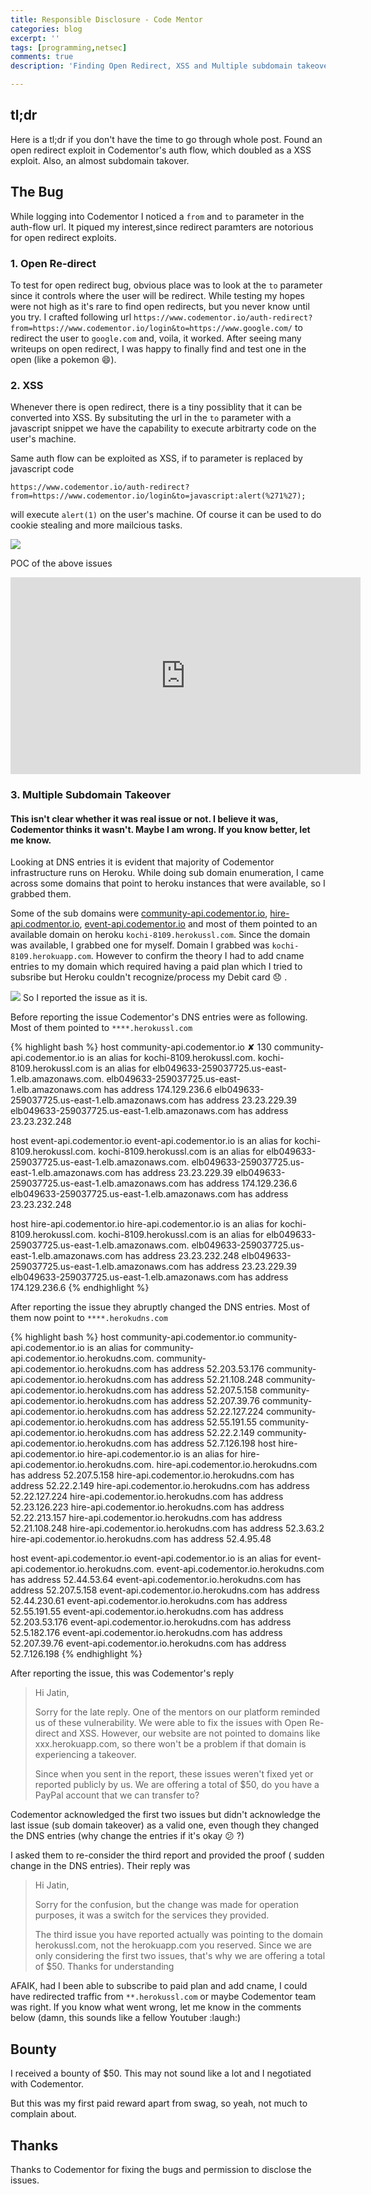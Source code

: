 ```yaml
---
title: Responsible Disclosure - Code Mentor
categories: blog
excerpt: ''
tags: [programming,netsec]
comments: true
description: 'Finding Open Redirect, XSS and Multiple subdomain takeover'

---
```





## tl;dr 
Here is a tl;dr if you don't have the time to go through whole post.
Found an open redirect exploit in Codementor's auth flow, which doubled as a XSS exploit. 
Also, an almost subdomain takover.


## The Bug
While logging into Codementor I noticed a `from` and `to` parameter in the auth-flow url. It piqued my interest,since redirect paramters are notorious for open redirect exploits.

### 1. Open Re-direct

To test for open redirect bug, obvious place was to look at the `to` parameter since it controls where the user will be redirect. While testing my hopes were not high as it's rare to find open redirects, but you never know until you try. 
I crafted following url
 `https://www.codementor.io/auth-redirect?from=https://www.codementor.io/login&to=https://www.google.com/` to redirect the user to `google.com` and, voila, it worked. After seeing many writeups on open redirect, I was happy to finally find and test one in the open (like a pokemon :smile:).

### 2. XSS

Whenever there is open redirect, there is a tiny possiblity that it can be converted into XSS. 
By subsituting the url in the `to` parameter with a javascript snippet we have the capability to execute arbitrarty code on the user's machine.

Same auth flow can be exploited as XSS, if to parameter is replaced by javascript code

`https://www.codementor.io/auth-redirect?from=https://www.codementor.io/login&to=javascript:alert(%271%27);`

will execute `alert(1)` on the user's machine. Of course it can be used to do cookie stealing and more mailcious tasks.

<img src="/images/disclosure-codementor/xss.png">


POC of the above issues

<iframe width="560" height="315" src="https://www.youtube-nocookie.com/embed/ejA0JGsfSsw?rel=0&amp;ecver=1" frameborder="0" allow="autoplay; encrypted-media" allowfullscreen></iframe>

### 3. Multiple Subdomain Takeover

#### This isn't clear whether it was real issue or not. I believe it was, Codementor thinks it wasn't. Maybe I am wrong. If you know better, let me know. 

Looking at DNS entries it is evident that majority of Codementor infrastructure runs on Heroku. 
While doing sub domain enumeration, I came across some domains that point to heroku instances that were available, so I grabbed them. 

Some of the sub domains were [community-api.codementor.io](https://community-api.codementor.io), [hire-api.codmentor.io](https://hire-api.codmentor.io), [event-api.codementor.io](https://event-api.codementor.io) and most of them pointed to an available domain on heroku `kochi-8109.herokussl.com`. Since the domain was available, I grabbed one for myself.
Domain I grabbed was `kochi-8109.herokuapp.com`.
However to confirm the theory I had to add cname entries to my domain which required having a paid plan which I tried to subsribe but Heroku couldn't recognize/process my Debit card :disappointed: .

<img src="/images/disclosure-codementor/heroku.png">
So I reported the issue as it is.

Before reporting the issue Codementor's DNS entries were as following. Most of them pointed to `****.herokussl.com` 

{% highlight bash %}
host community-api.codementor.io                                   ✘ 130 
community-api.codementor.io is an alias for kochi-8109.herokussl.com.
kochi-8109.herokussl.com is an alias for elb049633-259037725.us-east-1.elb.amazonaws.com.
elb049633-259037725.us-east-1.elb.amazonaws.com has address 174.129.236.6
elb049633-259037725.us-east-1.elb.amazonaws.com has address 23.23.229.39
elb049633-259037725.us-east-1.elb.amazonaws.com has address 23.23.232.248

 host event-api.codementor.io
event-api.codementor.io is an alias for kochi-8109.herokussl.com.
kochi-8109.herokussl.com is an alias for elb049633-259037725.us-east-1.elb.amazonaws.com.
elb049633-259037725.us-east-1.elb.amazonaws.com has address 23.23.229.39
elb049633-259037725.us-east-1.elb.amazonaws.com has address 174.129.236.6
elb049633-259037725.us-east-1.elb.amazonaws.com has address 23.23.232.248

host hire-api.codementor.io
hire-api.codementor.io is an alias for kochi-8109.herokussl.com.
kochi-8109.herokussl.com is an alias for elb049633-259037725.us-east-1.elb.amazonaws.com.
elb049633-259037725.us-east-1.elb.amazonaws.com has address 23.23.232.248
elb049633-259037725.us-east-1.elb.amazonaws.com has address 23.23.229.39
elb049633-259037725.us-east-1.elb.amazonaws.com has address 174.129.236.6
{% endhighlight %}


After reporting the issue they abruptly changed the DNS entries. Most of them now point to `****.herokudns.com`

{% highlight bash %}
 host community-api.codementor.io
community-api.codementor.io is an alias for community-api.codementor.io.herokudns.com.
community-api.codementor.io.herokudns.com has address 52.203.53.176
community-api.codementor.io.herokudns.com has address 52.21.108.248
community-api.codementor.io.herokudns.com has address 52.207.5.158
community-api.codementor.io.herokudns.com has address 52.207.39.76
community-api.codementor.io.herokudns.com has address 52.22.127.224
community-api.codementor.io.herokudns.com has address 52.55.191.55
community-api.codementor.io.herokudns.com has address 52.22.2.149
community-api.codementor.io.herokudns.com has address 52.7.126.198
host hire-api.codementor.io
hire-api.codementor.io is an alias for hire-api.codementor.io.herokudns.com.
hire-api.codementor.io.herokudns.com has address 52.207.5.158
hire-api.codementor.io.herokudns.com has address 52.22.2.149
hire-api.codementor.io.herokudns.com has address 52.22.127.224
hire-api.codementor.io.herokudns.com has address 52.23.126.223
hire-api.codementor.io.herokudns.com has address 52.22.213.157
hire-api.codementor.io.herokudns.com has address 52.21.108.248
hire-api.codementor.io.herokudns.com has address 52.3.63.2
hire-api.codementor.io.herokudns.com has address 52.4.95.48


host event-api.codementor.io
event-api.codementor.io is an alias for event-api.codementor.io.herokudns.com.
event-api.codementor.io.herokudns.com has address 52.44.53.64
event-api.codementor.io.herokudns.com has address 52.207.5.158
event-api.codementor.io.herokudns.com has address 52.44.230.61
event-api.codementor.io.herokudns.com has address 52.55.191.55
event-api.codementor.io.herokudns.com has address 52.203.53.176
event-api.codementor.io.herokudns.com has address 52.5.182.176
event-api.codementor.io.herokudns.com has address 52.207.39.76
event-api.codementor.io.herokudns.com has address 52.7.126.198
{% endhighlight %}

After reporting the issue, this was Codementor's reply 

<blockquote>
Hi Jatin,

Sorry for the late reply. One of the mentors on our platform reminded us of these vulnerability. We were able to fix the issues with Open Re-direct and XSS. However, our website are not pointed to domains like xxx.herokuapp.com, so there won't be a problem if that domain is experiencing a takeover. 

Since when you sent in the report, these issues weren't fixed yet or reported publicly by us. We are offering a total of $50, do you have a PayPal account that we can transfer to? 
</blockquote>

Codementor acknowledged the first two issues but didn't acknowledge the last issue (sub domain takeover) as a valid one, even though they changed the DNS entries (why change the entries if it's okay :confused: ?)

I asked them to re-consider the third report and provided the proof ( sudden change in the DNS entries).
Their reply was 

<blockquote>
Hi Jatin,

Sorry for the confusion, but the change was made for operation purposes, it was a switch for the services they provided. 

The third issue you have reported actually was pointing to the domain herokussl.com, not the herokuapp.com you reserved. Since we are only considering the first two issues, that's why we are offering a total of $50. Thanks for understanding
</blockquote>

AFAIK, had I been able to subscribe to paid plan and add cname, I could have redirected traffic from `**.herokussl.com` or maybe Codementor team was right. If you know what went wrong, let me know in the comments below (damn, this sounds like a fellow Youtuber :laugh:)


## Bounty
I received a bounty of $50. This may not sound like a lot and I negotiated with Codementor.

But this was my first paid reward apart from swag, so yeah, not much to complain about.

## Thanks
Thanks to Codementor for fixing the bugs and permission to disclose the issues.